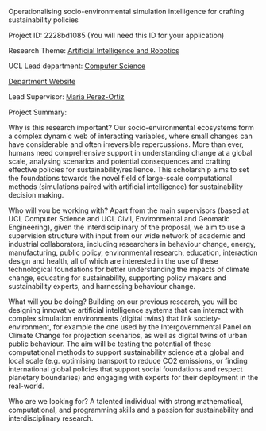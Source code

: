 Operationalising socio-environmental simulation intelligence for crafting sustainability policies

Project ID: 2228bd1085
(You will need this ID for your application)

Research Theme: [Artificial Intelligence and Robotics](../themes/artificial-intelligence-and-robotics.md)

UCL Lead department: [Computer Science](../departments/computer-science.md)

[Department Website](https://www.ucl.ac.uk/computer-science)

Lead Supervisor: [Maria Perez-Ortiz](https://iris.ucl.ac.uk/iris/browse/profile?upi=MPERE90)

Project Summary:

Why is this research important? Our socio-environmental ecosystems form a complex dynamic web of interacting variables, where small changes can have considerable and often irreversible repercussions. More than ever, humans need comprehensive support in understanding change at a global scale, analysing scenarios and potential consequences and crafting effective policies for sustainability/resilience. This scholarship aims to set the foundations towards the novel field of large-scale computational methods (simulations paired with artificial intelligence) for sustainability decision making.
 
 Who will you be working with? Apart from the main supervisors (based at UCL Computer Science and UCL Civil, Environmental and Geomatic Engineering), given the interdisciplinary of the proposal, we aim to use a supervision structure with input from our wide network of academic and industrial collaborators, including researchers in behaviour change, energy, manufacturing, public policy, environmental research, education, interaction design and health, all of which are interested in the use of these technological foundations for better understanding the impacts of climate change, educating for sustainability, supporting policy makers and sustainability experts, and harnessing behaviour change. 
 
 What will you be doing? Building on our previous research, you will be designing innovative artificial intelligence systems that can interact with complex simulation environments (digital twins) that link society-environment, for example the one used by the Intergovernmental Panel on Climate Change for projection scenarios, as well as digital twins of urban public behaviour. The aim will be testing the potential of these computational methods to support sustainability science at a global and local scale (e.g. optimising transport to reduce CO2 emissions, or finding international global policies that support social foundations and respect planetary boundaries) and engaging with experts for their deployment in the real-world. 
 
 Who are we looking for? A talented individual with strong mathematical, computational, and programming skills and a passion for sustainability and interdisciplinary research.